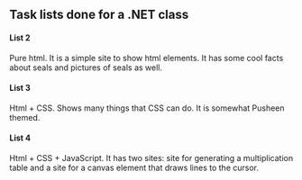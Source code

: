 ## Task lists done for a .NET class

#### List 2
Pure html. It is a simple site to show html elements. It has some cool facts about seals and pictures of seals as well.
#### List 3
Html + CSS. Shows many things that CSS can do. It is somewhat Pusheen themed.
#### List 4
Html + CSS + JavaScript. It has two sites: site for generating a multiplication table and a site for a canvas element that draws lines to the cursor.
